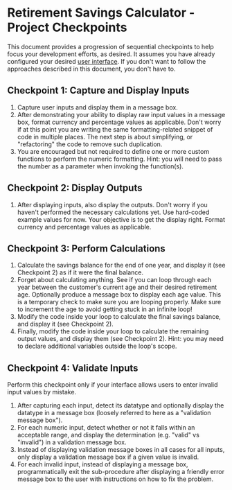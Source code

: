 # Retirement Savings Calculator - Project Checkpoints

This document provides a progression of sequential checkpoints to help focus your development efforts, as desired. It assumes you have already configured your desired [user interface](/projects/savings-calc/example-interfaces.md). If you don't want to follow the approaches described in this document, you don't have to.

## Checkpoint 1: Capture and Display Inputs

  1. Capture user inputs and display them in a message box.
  2. After demonstrating your ability to display raw input values in a message box, format currency and percentage values as applicable. Don't worry if at this point you are writing the same formatting-related snippet of code in multiple places. The next step is about simplifying, or "refactoring" the code to remove such duplication.
  3. You are encouraged but not required to define one or more custom functions to perform the numeric formatting. Hint: you will need to pass the number as a parameter when invoking the function(s).

## Checkpoint 2: Display Outputs

  1. After displaying inputs, also display the outputs. Don't worry if you haven't performed the necessary calculations yet. Use hard-coded example values for now. Your objective is to get the display right. Format currency and percentage values as applicable.

## Checkpoint 3: Perform Calculations

  1. Calculate the savings balance for the end of one year, and display it (see Checkpoint 2) as if it were the final balance.
  2. Forget about calculating anything. See if you can loop through each year between the customer's current age and their desired retirement age. Optionally produce a message box to display each age value. This is a temporary check to make sure you are looping properly. Make sure to increment the age to avoid getting stuck in an infinite loop!
  3. Modify the code inside your loop to calculate the final savings balance, and display it (see Checkpoint 2).
  4. Finally, modify the code inside your loop to calculate the remaining output values, and display them (see Checkpoint 2). Hint: you may need to declare additional variables outside the loop's scope.

## Checkpoint 4: Validate Inputs

Perform this checkpoint only if your interface allows users to enter invalid input values by mistake.

  1. After capturing each input, detect its datatype and optionally display the datatype in a message box (loosely referred to here as a "validation message box").
  2. For each numeric input, detect whether or not it falls within an acceptable range, and display the determination (e.g. "valid" vs "invalid") in a validation message box.
  3. Instead of displaying validation message boxes in all cases for all inputs, only display a validation message box if a given value is invalid.
  4. For each invalid input, instead of displaying a message box, programmatically exit the sub-procedure after displaying a friendly error message box to the user with instructions on how to fix the problem.
